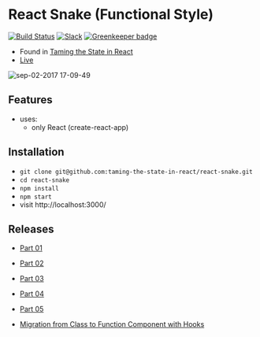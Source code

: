# React Snake (Functional Style)

[![Build Status](https://travis-ci.org/taming-the-state-in-react/react-snake.svg?branch=master)](https://travis-ci.org/taming-the-state-in-react/react-snake) [![Slack](https://slack-the-road-to-learn-react.wieruch.com/badge.svg)](https://slack-the-road-to-learn-react.wieruch.com/) [![Greenkeeper badge](https://badges.greenkeeper.io/taming-the-state-in-react/react-snake.svg)](https://greenkeeper.io/)

* Found in [Taming the State in React](https://roadtoreact.com/course-details?courseId=TAMING_THE_STATE)
* [Live](https://evening-everglades-29185.herokuapp.com/)

![sep-02-2017 17-09-49](https://user-images.githubusercontent.com/2479967/29996581-94a6c5a2-9001-11e7-85d6-3e60828a9deb.gif)

## Features

* uses:
  * only React (create-react-app)

## Installation

* `git clone git@github.com:taming-the-state-in-react/react-snake.git`
* `cd react-snake`
* `npm install`
* `npm start`
* visit http://localhost:3000/

## Releases

* [Part 01](https://github.com/rwieruch/react-snake/tree/1.0.0)
* [Part 02](https://github.com/rwieruch/react-snake/tree/2.0.0)
* [Part 03](https://github.com/rwieruch/react-snake/tree/3.0.0)
* [Part 04](https://github.com/rwieruch/react-snake/tree/4.0.0)
* [Part 05](https://github.com/rwieruch/react-snake/tree/5.0.0)

* [Migration from Class to Function Component with Hooks](https://github.com/taming-the-state-in-react/react-snake/commit/8ea5bb69131967cb127e4fd1cdb172dbfb14fc07)
